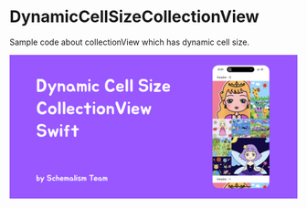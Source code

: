 # DynamicCellSizeCollectionView

Sample code about collectionView which has dynamic cell size. 

![Thumbnail](thumbnail.png)


